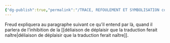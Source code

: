 ```yaml
---
{"dg-publish":true,"permalink":"/TRACE, REFOULEMENT ET SYMBOLISATION copie/Lettre 52/défense normale/","created":"2024-07-22T17:11:56.048-04:00","updated":"2025-08-14T06:29:56.649-04:00"}
---
```



Freud expliquera au paragraphe suivant ce qu’il entend par là, quand il parlera de l’inhibition de la [[déliaison de déplaisir que la traduction ferait naître\|déliaison de déplaisir que la traduction ferait naître]].